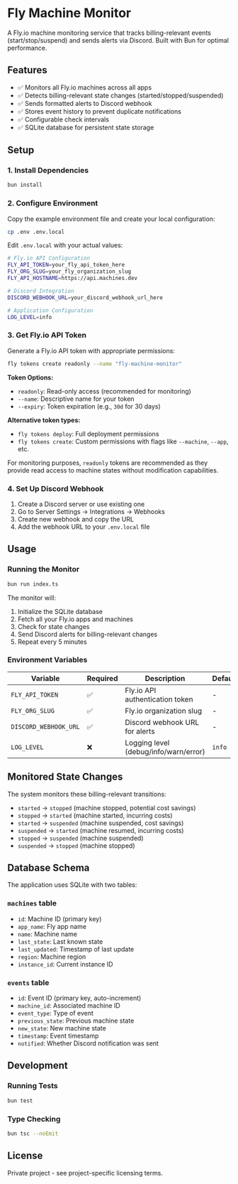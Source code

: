 # Fly Machine Monitor

A Fly.io machine monitoring service that tracks billing-relevant events (start/stop/suspend) and sends alerts via Discord. Built with Bun for optimal performance.

## Features

- ✅ Monitors all Fly.io machines across all apps
- ✅ Detects billing-relevant state changes (started/stopped/suspended)
- ✅ Sends formatted alerts to Discord webhook
- ✅ Stores event history to prevent duplicate notifications
- ✅ Configurable check intervals
- ✅ SQLite database for persistent state storage

## Setup

### 1. Install Dependencies

```bash
bun install
```

### 2. Configure Environment

Copy the example environment file and create your local configuration:

```bash
cp .env .env.local
```

Edit `.env.local` with your actual values:

```bash
# Fly.io API Configuration
FLY_API_TOKEN=your_fly_api_token_here
FLY_ORG_SLUG=your_fly_organization_slug
FLY_API_HOSTNAME=https://api.machines.dev

# Discord Integration
DISCORD_WEBHOOK_URL=your_discord_webhook_url_here

# Application Configuration
LOG_LEVEL=info
```

### 3. Get Fly.io API Token

Generate a Fly.io API token with appropriate permissions:

```bash
fly tokens create readonly --name "fly-machine-monitor"
```

**Token Options:**

- `readonly`: Read-only access (recommended for monitoring)
- `--name`: Descriptive name for your token
- `--expiry`: Token expiration (e.g., `30d` for 30 days)

**Alternative token types:**

- `fly tokens deploy`: Full deployment permissions
- `fly tokens create`: Custom permissions with flags like `--machine`, `--app`, etc.

For monitoring purposes, `readonly` tokens are recommended as they provide read access to machine states without modification capabilities.

### 4. Set Up Discord Webhook

1. Create a Discord server or use existing one
2. Go to Server Settings → Integrations → Webhooks
3. Create new webhook and copy the URL
4. Add the webhook URL to your `.env.local` file

## Usage

### Running the Monitor

```bash
bun run index.ts
```

The monitor will:

1. Initialize the SQLite database
2. Fetch all your Fly.io apps and machines
3. Check for state changes
4. Send Discord alerts for billing-relevant changes
5. Repeat every 5 minutes

### Environment Variables

| Variable              | Required | Description                           | Default |
| --------------------- | -------- | ------------------------------------- | ------- |
| `FLY_API_TOKEN`       | ✅       | Fly.io API authentication token       | -       |
| `FLY_ORG_SLUG`        | ✅       | Fly.io organization slug              | -       |
| `DISCORD_WEBHOOK_URL` | ✅       | Discord webhook URL for alerts        | -       |
| `LOG_LEVEL`           | ❌       | Logging level (debug/info/warn/error) | `info`  |

## Monitored State Changes

The system monitors these billing-relevant transitions:

- `started` → `stopped` (machine stopped, potential cost savings)
- `stopped` → `started` (machine started, incurring costs)
- `started` → `suspended` (machine suspended, cost savings)
- `suspended` → `started` (machine resumed, incurring costs)
- `stopped` → `suspended` (machine suspended)
- `suspended` → `stopped` (machine stopped)

## Database Schema

The application uses SQLite with two tables:

### `machines` table

- `id`: Machine ID (primary key)
- `app_name`: Fly app name
- `name`: Machine name
- `last_state`: Last known state
- `last_updated`: Timestamp of last update
- `region`: Machine region
- `instance_id`: Current instance ID

### `events` table

- `id`: Event ID (primary key, auto-increment)
- `machine_id`: Associated machine ID
- `event_type`: Type of event
- `previous_state`: Previous machine state
- `new_state`: New machine state
- `timestamp`: Event timestamp
- `notified`: Whether Discord notification was sent

## Development

### Running Tests

```bash
bun test
```

### Type Checking

```bash
bun tsc --noEmit
```

## License

Private project - see project-specific licensing terms.

